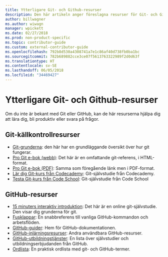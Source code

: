 ```yaml
---
title: Ytterligare Git- och Github-resurser
description: Den här artikeln anger föreslagna resurser för Git- och GitHub-utbildning för att bidra till docs.microsoft.com.
author: billwagner
ms.author: wiwagn
manager: wpickett
ms.date: 02/27/2018
ms.prod: non-product-specific
ms.topic: contributor-guide
ms.custom: external-contributor-guide
ms.openlocfilehash: 792b8d530a4308741a7e1c86af40d738fb0ba1bc
ms.sourcegitcommit: 782b689882cce3ce07f5613763322989f2d0d63f
ms.translationtype: HT
ms.contentlocale: sv-SE
ms.lasthandoff: 06/05/2018
ms.locfileid: "34469427"
---
```

# <a name="additional-git-and-github-resources"></a>Ytterligare Git- och Github-resurser

Om du inte är bekant med Git eller GitHub, kan de här resurserna hjälpa dig att lära dig, bli produktiv eller svara på frågor.

## <a name="git-source-control-resources"></a>Git-källkontrollresurser

- [Git-grunderna](https://go.microsoft.com/fwlink/?linkid=853939): den här har en grundläggande översikt över hur git fungerar.
- [Pro Git e-bok (webb)](https://go.microsoft.com/fwlink/?linkid=853940): Det här är en omfattande git-referens, i HTML-format.
- [Pro Git e-bok (PDF)](https://progit2.s3.amazonaws.com/en/2016-03-22-f3531/progit-en.1084.pdf): Samma som föregående länk men i PDF-format.
- [Lär dig Git-kurs från Codecademy](https://www.codecademy.com/learn/learn-git): Git-självstudie från Codecademy.
- [Testa Git-kurs från Code School](https://www.codeschool.com/courses/try-git): Git-självstudie från Code School

## <a name="github-resources"></a>GitHub-resurser

- [15 minuters interaktiv introduktion](https://try.github.io/): Det här är en online git-självstudie. Den visar dig grunderna för git.
- [Fusklappar](https://go.microsoft.com/fwlink/?linkid=853941): En snabbreferens till vanliga GitHub-kommandon och arbetsflöden.
- [GitHub-guider](https://guides.github.com/): Hem för GitHub-dokumentationen.
- [GitHub-inlärningsresurser](https://help.github.com/articles/git-and-github-learning-resources/): Andra användbara GitHub-resurser.
- [GitHub-utbildningstjänster](https://services.github.com/training/): En lista över självstudier och utbildningserbjudanden från GitHub.
- [Ordlista](https://help.github.com/articles/github-glossary): En praktisk ordlista med git- och GitHub-termer.
